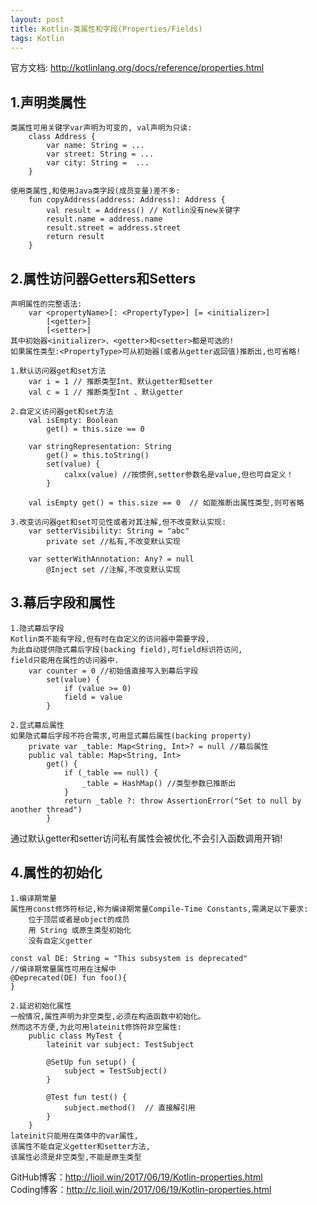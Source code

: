 ```yaml
---
layout: post
title: Kotlin-类属性和字段(Properties/Fields)
tags: Kotlin
---
```

官方文档: http://kotlinlang.org/docs/reference/properties.html
 
## 1.声明类属性
    类属性可用关键字var声明为可变的, val声明为只读:
        class Address {
            var name: String = ...
            var street: String = ...
            var city: String =  ...         
        }

    使用类属性,和使用Java类字段(成员变量)差不多:
        fun copyAddress(address: Address): Address {
            val result = Address() // Kotlin没有new关键字
            result.name = address.name
            result.street = address.street       
            return result
        }

## 2.属性访问器Getters和Setters
    声明属性的完整语法:
        var <propertyName>[: <PropertyType>] [= <initializer>]
            [<getter>]
            [<setter>]
    其中初始器<initializer>、<getter>和<setter>都是可选的!
    如果属性类型:<PropertyType>可从初始器(或者从getter返回值)推断出,也可省略!

    1.默认访问器get和set方法   
        var i = 1 // 推断类型Int、默认getter和setter
        val c = 1 // 推断类型Int 、默认getter

    2.自定义访问器get和set方法
        val isEmpty: Boolean
            get() = this.size == 0   

        var stringRepresentation: String
            get() = this.toString()
            set(value) {
                calxx(value) //按惯例,setter参数名是value,但也可自定义！
            }

        val isEmpty get() = this.size == 0  // 如能推断出属性类型,则可省略

    3.改变访问器get和set可见性或者对其注解,但不改变默认实现:
        var setterVisibility: String = "abc"
            private set //私有,不改变默认实现

        var setterWithAnnotation: Any? = null
            @Inject set //注解,不改变默认实现

## 3.幕后字段和属性
    1.隐式幕后字段
    Kotlin类不能有字段,但有时在自定义的访问器中需要字段,
    为此自动提供隐式幕后字段(backing field),可field标识符访问,
    field只能用在属性的访问器中.
        var counter = 0 //初始值直接写入到幕后字段
            set(value) {
                if (value >= 0)
                field = value
            }

    2.显式幕后属性
    如果隐式幕后字段不符合需求,可用显式幕后属性(backing property)
        private var _table: Map<String, Int>? = null //幕后属性
        public val table: Map<String, Int>
            get() {
                if (_table == null) {
                    _table = HashMap() //类型参数已推断出
                }
                return _table ?: throw AssertionError("Set to null by another thread")
            }
   通过默认getter和setter访问私有属性会被优化,不会引入函数调用开销!

## 4.属性的初始化
    1.编译期常量
    属性用const修饰符标记,称为编译期常量Compile-Time Constants,需满足以下要求:
        位于顶层或者是object的成员
        用 String 或原生类型初始化
        没有自定义getter
    
    const val DE: String = "This subsystem is deprecated"
    //编译期常量属性可用在注解中
    @Deprecated(DE) fun foo(){        
    }

    2.延迟初始化属性
    一般情况,属性声明为非空类型,必须在构造函数中初始化。
    然而这不方便,为此可用lateinit修饰符非空属性:
        public class MyTest {
            lateinit var subject: TestSubject

            @SetUp fun setup() {
                subject = TestSubject()
            }

            @Test fun test() {
                subject.method()  // 直接解引用
            }
        }
    lateinit只能用在类体中的var属性,
    该属性不能自定义getter和setter方法,
    该属性必须是非空类型,不能是原生类型
        
GitHub博客：http://lioil.win/2017/06/19/Kotlin-properties.html   
Coding博客：http://c.lioil.win/2017/06/19/Kotlin-properties.html